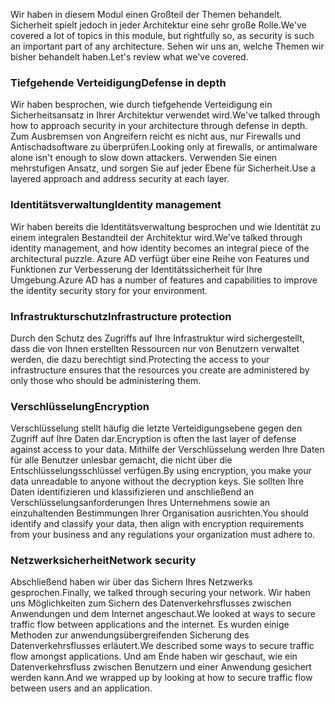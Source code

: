 <span data-ttu-id="de2b7-101">Wir haben in diesem Modul einen Großteil der Themen behandelt. Sicherheit spielt jedoch in jeder Architektur eine sehr große Rolle.</span><span class="sxs-lookup"><span data-stu-id="de2b7-101">We've covered a lot of topics in this module, but rightfully so, as security is such an important part of any architecture.</span></span> <span data-ttu-id="de2b7-102">Sehen wir uns an, welche Themen wir bisher behandelt haben.</span><span class="sxs-lookup"><span data-stu-id="de2b7-102">Let's review what we've covered.</span></span>

### <a name="defense-in-depth"></a><span data-ttu-id="de2b7-103">Tiefgehende Verteidigung</span><span class="sxs-lookup"><span data-stu-id="de2b7-103">Defense in depth</span></span>

<span data-ttu-id="de2b7-104">Wir haben besprochen, wie durch tiefgehende Verteidigung ein Sicherheitsansatz in Ihrer Architektur verwendet wird.</span><span class="sxs-lookup"><span data-stu-id="de2b7-104">We've talked through how to approach security in your architecture through defense in depth.</span></span> <span data-ttu-id="de2b7-105">Zum Ausbremsen von Angreifern reicht es nicht aus, nur Firewalls und Antischadsoftware zu überprüfen.</span><span class="sxs-lookup"><span data-stu-id="de2b7-105">Looking only at firewalls, or antimalware alone isn't enough to slow down attackers.</span></span> <span data-ttu-id="de2b7-106">Verwenden Sie einen mehrstufigen Ansatz, und sorgen Sie auf jeder Ebene für Sicherheit.</span><span class="sxs-lookup"><span data-stu-id="de2b7-106">Use a layered approach and address security at each layer.</span></span>

### <a name="identity-management"></a><span data-ttu-id="de2b7-107">Identitätsverwaltung</span><span class="sxs-lookup"><span data-stu-id="de2b7-107">Identity management</span></span>

<span data-ttu-id="de2b7-108">Wir haben bereits die Identitätsverwaltung besprochen und wie Identität zu einem integralen Bestandteil der Architektur wird.</span><span class="sxs-lookup"><span data-stu-id="de2b7-108">We've talked through identity management, and how identity becomes an integral piece of the architectural puzzle.</span></span> <span data-ttu-id="de2b7-109">Azure AD verfügt über eine Reihe von Features und Funktionen zur Verbesserung der Identitätssicherheit für Ihre Umgebung.</span><span class="sxs-lookup"><span data-stu-id="de2b7-109">Azure AD has a number of features and capabilities to improve the identity security story for your environment.</span></span>

### <a name="infrastructure-protection"></a><span data-ttu-id="de2b7-110">Infrastrukturschutz</span><span class="sxs-lookup"><span data-stu-id="de2b7-110">Infrastructure protection</span></span>

<span data-ttu-id="de2b7-111">Durch den Schutz des Zugriffs auf Ihre Infrastruktur wird sichergestellt, dass die von Ihnen erstellten Ressourcen nur von Benutzern verwaltet werden, die dazu berechtigt sind.</span><span class="sxs-lookup"><span data-stu-id="de2b7-111">Protecting the access to your infrastructure ensures that the resources you create are administered by only those who should be administering them.</span></span>

### <a name="encryption"></a><span data-ttu-id="de2b7-112">Verschlüsselung</span><span class="sxs-lookup"><span data-stu-id="de2b7-112">Encryption</span></span>

<span data-ttu-id="de2b7-113">Verschlüsselung stellt häufig die letzte Verteidigungsebene gegen den Zugriff auf Ihre Daten dar.</span><span class="sxs-lookup"><span data-stu-id="de2b7-113">Encryption is often the last layer of defense against access to your data.</span></span> <span data-ttu-id="de2b7-114">Mithilfe der Verschlüsselung werden Ihre Daten für alle Benutzer unlesbar gemacht, die nicht über die Entschlüsselungsschlüssel verfügen.</span><span class="sxs-lookup"><span data-stu-id="de2b7-114">By using encryption, you make your data unreadable to anyone without the decryption keys.</span></span> <span data-ttu-id="de2b7-115">Sie sollten Ihre Daten identifizieren und klassifizieren und anschließend an Verschlüsselungsanforderungen Ihres Unternehmens sowie an einzuhaltenden Bestimmungen Ihrer Organisation ausrichten.</span><span class="sxs-lookup"><span data-stu-id="de2b7-115">You should identify and classify your data, then align with encryption requirements from your business and any regulations your organization must adhere to.</span></span>

### <a name="network-security"></a><span data-ttu-id="de2b7-116">Netzwerksicherheit</span><span class="sxs-lookup"><span data-stu-id="de2b7-116">Network security</span></span>

<span data-ttu-id="de2b7-117">Abschließend haben wir über das Sichern Ihres Netzwerks gesprochen.</span><span class="sxs-lookup"><span data-stu-id="de2b7-117">Finally, we talked through securing your network.</span></span> <span data-ttu-id="de2b7-118">Wir haben uns Möglichkeiten zum Sichern des Datenverkehrsflusses zwischen Anwendungen und dem Internet angeschaut.</span><span class="sxs-lookup"><span data-stu-id="de2b7-118">We looked at ways to secure traffic flow between applications and the internet.</span></span> <span data-ttu-id="de2b7-119">Es wurden einige Methoden zur anwendungsübergreifenden Sicherung des Datenverkehrsflusses erläutert.</span><span class="sxs-lookup"><span data-stu-id="de2b7-119">We described some ways to secure traffic flow amongst applications.</span></span> <span data-ttu-id="de2b7-120">Und am Ende haben wir geschaut, wie ein Datenverkehrsfluss zwischen Benutzern und einer Anwendung gesichert werden kann.</span><span class="sxs-lookup"><span data-stu-id="de2b7-120">And we wrapped up by looking at how to secure traffic flow between users and an application.</span></span>
